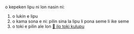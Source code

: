 <div class="lojbo simple_blockquotes"></div>
<div class="print:hidden">

o kepeken lipu ni lon nasin ni:

1. o lukin e lipu
2. o kama sona e ni: pilin sina la lipu li pona seme li ike seme
3. o toki e pilin ale lon [💬 ilo toki kulupu](https://lojban.pw/tok/articles/live_chat/)
</div>
